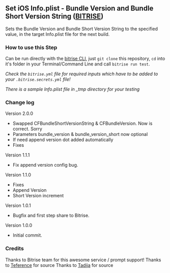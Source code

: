 ## Set iOS Info.plist - Bundle Version and Bundle Short Version String ([BITRISE](https://www.bitrise.io))

Sets the Bundle Version and Bundle Short Version String to the specified value, in the target Info.plist file for the next build.

### How to use this Step

Can be run directly with the [bitrise CLI](https://github.com/bitrise-io/bitrise),
just `git clone` this repository, `cd` into it's folder in your Terminal/Command Line
and call `bitrise run test`.

*Check the `bitrise.yml` file for required inputs which have to be
added to your `.bitrise.secrets.yml` file!*

*There is a sample Info.plist file in _tmp directory for your testing*

### Change log

Version 2.0.0
* Swapped CFBundleShortVersionString & CFBundleVersion. Now is correct. Sorry
* Parameters bundle_version & bundle_version_short now optional
* If need append version dot added automatically
* Fixes


Version 1.1.1
* Fix append version config bug.

Version 1.1.0
* Fixes
* Append Version
* Short Version increment

Version 1.0.1
* Bugfix and first step share to Bitrise.

Version 1.0.0
* Initial commit.

### Credits

Thanks to Bitrise team for this awesome service / prompt support!
Thanks to [Teference](https://github.com/teference/steps-set-ios-bundle-identifier) for source
Thanks to [Tadija](https://github.com/tadija/bitrise-step-xcode-project-info) for source
